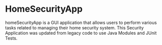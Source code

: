 # HomeSecurityApp
 homeSecurityApp is a GUI application that allows users to perform various tasks 
 related to managing their home security system. 
 This Security Application was updated from legacy code to use Java Modules and JUnit Tests.

